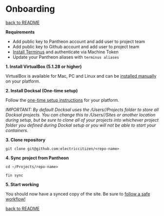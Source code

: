 # Onboarding
[back to README](../README.md)

**Requirements**

* Add public key to Pantheon account and add user to project team
* Add public key to Github account and add user to project team
* [Install Terminus](https://pantheon.io/docs/terminus/install/) and authenticate via Machine Token
* Update your Pantheon aliases with ```terminus aliases```

**1. Install VirtualBox (5.1.28 or higher)**

VirtualBox is available for Mac, PC and Linux and can be [installed manually](https://www.virtualbox.org/wiki/Downloads) on your platform.

**2. Install Docksal (One-time setup)**

Follow the [one-time setup instructions](https://docs.docksal.io/en/master/getting-started/env-setup/) for your platform.

*IMPORTANT: By default Docksal uses the /Users/<you>/Projects folder to store all Docksal projects. You can change this to /Users/<you>/Sites or another location during setup, but be sure to clone all of your projects into whichever project folder you defined during Dockal setup or you will not be able to start your containers.*

**3. Clone repository**

```git clone git@github.com:electriccitizen/<repo-name>```

**4. Sync project from Pantheon**

```cd ~/Projects/repo-name>```

```fin sync```

**5. Start working**

You should now have a synced copy of the site. Be sure to [follow a safe workflow!](../README.md#follow-a-safe-workflow)

[back to README](../README.md)
